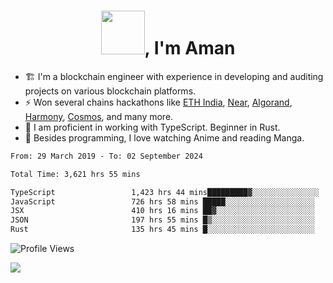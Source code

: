<h1 align="center"><img src="https://media2.giphy.com/media/v1.Y2lkPTc5MGI3NjExZmx5c2N1N2lkbjg5NnI3ajI2ZXhxZ24yZ3cxcmJibTZrMWZkbjlxaSZlcD12MV9pbnRlcm5hbF9naWZfYnlfaWQmY3Q9Zw/AFdcYElkoNAUE/giphy.webp" width="70">, I'm Aman</h1>

- 🏗️ I'm a blockchain engineer with experience in developing and auditing projects on various blockchain platforms.
- ⚡ Won several chains hackathons like [ETH India](https://devfolio.co/projects/hivm-hybrid-intent-virtual-machine-3ba1), [Near](https://medium.com/encode-club/encode-x-near-hackathon-finale-prizewinners-and-summary-fcf6e409ab07), [Algorand](https://algorand-innovate.hackerearth.com), [Harmony](https://medium.com/harmony-one/winners-of-the-hack-the-horizon-hackathon-ae04f95b71ab), [Cosmos](https://www.hackerearth.com/challenges/hackathon/hackatom-india/), and many more.
- 🌊 I am proficient in working with TypeScript. Beginner in Rust.
- 🍣 Besides programming, I love watching Anime and reading Manga.

<!--START_SECTION:waka-->

```txt
From: 29 March 2019 - To: 02 September 2024

Total Time: 3,621 hrs 55 mins

TypeScript                 1,423 hrs 44 mins█████████▓░░░░░░░░░░░░░░░   39.31 %
JavaScript                 726 hrs 58 mins █████░░░░░░░░░░░░░░░░░░░░   20.07 %
JSX                        410 hrs 16 mins ██▓░░░░░░░░░░░░░░░░░░░░░░   11.33 %
JSON                       197 hrs 55 mins █▒░░░░░░░░░░░░░░░░░░░░░░░   05.46 %
Rust                       135 hrs 45 mins █░░░░░░░░░░░░░░░░░░░░░░░░   03.75 %
```

<!--END_SECTION:waka-->

![Profile Views](https://komarev.com/ghpvc/?username=amanraj1608&label=Profile%20views&color=0e75b6&style=flat-square)

![](https://hit.yhype.me/github/profile?user_id=42104907)

